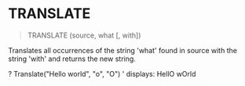 # TRANSLATE

> TRANSLATE (source, what [, with])

Translates all occurrences of the string 'what' found in source with the string 'with' and returns the new string.


? Translate("Hello world", "o", "O")
' displays: HellO wOrld

